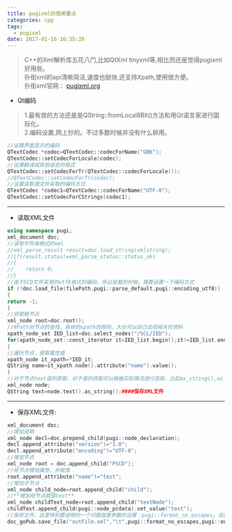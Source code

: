 ```yaml
---
title: pugixml的使用要点
categories: cpp
tags:
  - pugixml
date: 2017-01-16 16:35:28
---
```


>C++的Xml解析库五花八门,比如QtXml tinyxml等,相比而还是觉得pugixml好用些。     
>扑街xml的api清晰简洁,速度也挺快,还支持Xpath,使用很方便。   
>扑街xml官网： [pugixml.org](http://pugixml.org/ "扑街XML")

* Qt编码
>1.最有效的方法还是是QString::fromLocal8Bit()方法和用Qt语言家进行国际化。   
>2.编码设置,网上抄的。不过多数时候并没有什么卵用。 

```c++
//设置界面显示的编码
QTextCodec *codec=QTextCodec::codecForName("GBK");
QTextCodec::setCodecForLocale(codec);
//设置翻译成其他语言的格式
QTextCodec::setCodecForTr(QTextCodec::codecForLocale());
//QTextCodec::setCodecForTr(codec);
//设置读取源文件采取的编码方式
QTextCodec *codec1=QTextCodec::codecForName("UTF-8");
QTextCodec::setCodecForCStrings(codec1);
```

<!--more-->
---
* 读取XML文件
```c++
using namespace pugi;
xml_document doc;
//读取字符串格式的xml
//xml_parse_result result=doc.load_string(xmlstring);
//if(result.status!=xml_parse_status::status_ok)
//{
//    return 0;
//}
//由于SCD文件采用的utf8格式的编码，所以装载的时候，需要设置一下编码方式
if (!doc.load_file(filePath,pugi::parse_default,pugi::encoding_utf8))
{
return -1;
}
//获取根节点
xml_node root=doc.root();
//XPath对节点的查找，具体的xpath的规则，大伙可以自己去找相关的资料
xpath_node_set IED_list=doc.select_nodes("/SCL/IED");
for(xpath_node_set::const_iterator it=IED_list.begin();it!=IED_list.end();it++)
{
//遍历节点，获取属性值
xpath_node it_xpath=*IED_it;
QString name=it_xpath.node().attribute("name").value();
}
//对于节点text值的获取，对于值的获取可以根据实际情况进行选择，比如as_string(),as_int()等，这个也是很方便。
xml_node node;
QString text=node.text().as_string();####保存XML文件
```
---
*  保存XML文件:
```c++
xml_document doc;
//增加说明
xml_node decl=doc.prepend_child(pugi::node_declaration);
decl.append_attribute("version")="1.0";
decl.append_attribute("encoding")="UTF-8";
//增加节点
xml_node root = doc.append_child("PSCD");
//给节点增加属性，并赋值
root.append_attribute("name")="test";
//增加子节点
xml_node child_node=root.append_child("child");
//**增加给节点赋值text**
xml_node childText_node=root.append_child("textNode");
childText.append_child(pugi::node_pcdata).set_value("text");
//保存文件，这里特别要说明的一个问题就是参数的设置：pugi::format_no_escapes。设置成这样才能正确输出特殊符号"<,&"等
doc_goPub.save_file("outFile.xml","\t",pugi::format_no_escapes,pugi::encoding_utf8);
```
